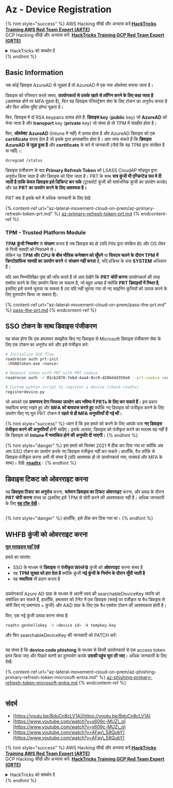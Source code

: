 # Az - Device Registration

{% hint style="success" %}
AWS Hacking सीखें और अभ्यास करें:<img src="/.gitbook/assets/image.png" alt="" data-size="line">[**HackTricks Training AWS Red Team Expert (ARTE)**](https://training.hacktricks.xyz/courses/arte)<img src="/.gitbook/assets/image.png" alt="" data-size="line">\
GCP Hacking सीखें और अभ्यास करें: <img src="/.gitbook/assets/image (2).png" alt="" data-size="line">[**HackTricks Training GCP Red Team Expert (GRTE)**<img src="/.gitbook/assets/image (2).png" alt="" data-size="line">](https://training.hacktricks.xyz/courses/grte)

<details>

<summary>HackTricks को समर्थन दें</summary>

* [**subscription plans**](https://github.com/sponsors/carlospolop) देखें!
* 💬 [**Discord group**](https://discord.gg/hRep4RUj7f) या [**telegram group**](https://t.me/peass) में शामिल हों या हमें **Twitter** 🐦 पर **फॉलो** करें [**@hacktricks\_live**](https://twitter.com/hacktricks\_live)**.**
* **PRs सबमिट करके हैकिंग ट्रिक्स साझा करें** [**HackTricks**](https://github.com/carlospolop/hacktricks) और [**HackTricks Cloud**](https://github.com/carlospolop/hacktricks-cloud) github repos में।

</details>
{% endhint %}

## Basic Information

जब कोई डिवाइस AzureAD से जुड़ता है तो AzureAD में एक नया ऑब्जेक्ट बनाया जाता है।

डिवाइस को रजिस्टर करते समय, **उपयोगकर्ता से उसके खाते से लॉगिन करने के लिए कहा जाता है** (आवश्यक होने पर MFA पूछता है), फिर यह डिवाइस रजिस्ट्रेशन सेवा के लिए टोकन का अनुरोध करता है और फिर अंतिम पुष्टि प्रॉम्प्ट पूछता है।

फिर, डिवाइस में दो RSA keypairs उत्पन्न होते हैं: **डिवाइस key** (**public** key) जो **AzureAD** को भेजा जाता है और **transport** key (**private** key) जो संभव हो तो TPM में संग्रहीत होता है।

फिर, **ऑब्जेक्ट** **AzureAD** (Intune में नहीं) में उत्पन्न होता है और AzureAD डिवाइस को एक **certificate** वापस देता है जो इसके द्वारा हस्ताक्षरित होता है। आप जांच सकते हैं कि **डिवाइस AzureAD से जुड़ा हुआ है** और **certificate** के बारे में जानकारी (जैसे कि यह TPM द्वारा संरक्षित है या नहीं)।:
```bash
dsregcmd /status
```
डिवाइस पंजीकरण के बाद **Primary Refresh Token** को LSASS CloudAP मॉड्यूल द्वारा अनुरोध किया जाता है और डिवाइस को दिया जाता है। PRT के साथ **सत्र कुंजी भी एन्क्रिप्टेड रूप में दी जाती है ताकि केवल डिवाइस इसे डिक्रिप्ट कर सके** (ट्रांसपोर्ट कुंजी की सार्वजनिक कुंजी का उपयोग करके) और यह **PRT का उपयोग करने के लिए आवश्यक है।**

PRT क्या है इसके बारे में अधिक जानकारी के लिए देखें:

{% content-ref url="az-lateral-movement-cloud-on-prem/az-primary-refresh-token-prt.md" %}
[az-primary-refresh-token-prt.md](az-lateral-movement-cloud-on-prem/az-primary-refresh-token-prt.md)
{% endcontent-ref %}

### TPM - Trusted Platform Module

**TPM** **कुंजी निष्कर्षण** से **संरक्षण** करता है जब डिवाइस बंद हो (यदि PIN द्वारा संरक्षित हो) और OS लेयर से निजी सामग्री को निकालने से।\
लेकिन यह **TPM और CPU के बीच भौतिक कनेक्शन को सूँघने** या **सिस्टम चलने के दौरान TPM में क्रिप्टोग्राफिक सामग्री का उपयोग करने** से **संरक्षण नहीं करता** है, यदि प्रक्रिया के पास **SYSTEM** अधिकार हैं।

यदि आप निम्नलिखित पृष्ठ की जाँच करते हैं तो आप देखेंगे कि **PRT चोरी करना** उपयोगकर्ता की तरह एक्सेस करने के लिए उपयोग किया जा सकता है, जो बहुत अच्छा है क्योंकि **PRT डिवाइसों में स्थित है**, इसलिए इसे उनसे चुराया जा सकता है (या यदि नहीं चुराया गया तो नए साइनिंग कुंजियों को उत्पन्न करने के लिए दुरुपयोग किया जा सकता है):

{% content-ref url="az-lateral-movement-cloud-on-prem/pass-the-prt.md" %}
[pass-the-prt.md](az-lateral-movement-cloud-on-prem/pass-the-prt.md)
{% endcontent-ref %}

## SSO टोकन के साथ डिवाइस पंजीकरण

यह संभव होगा कि एक हमलावर समझौता किए गए डिवाइस से Microsoft डिवाइस पंजीकरण सेवा के लिए एक टोकन का अनुरोध करे और इसे पंजीकृत करे:
```bash
# Initialize SSO flow
roadrecon auth prt-init
.\ROADtoken.exe <nonce>

# Request token with PRT with PRT cookie
roadrecon auth -r 01cb2876-7ebd-4aa4-9cc9-d28bd4d359a9 --prt-cookie <cookie>

# Custom pyhton script to register a device (check roadtx)
registerdevice.py
```
जो आपको एक **प्रमाणपत्र देगा जिसका उपयोग आप भविष्य में PRTs के लिए कर सकते हैं**। इस प्रकार स्थायित्व बनाए रखते हुए और **MFA को बायपास करते हुए** क्योंकि नए डिवाइस को पंजीकृत करने के लिए उपयोग किए गए मूल PRT टोकन में **पहले से ही MFA अनुमतियाँ दी गई थीं**।

{% hint style="success" %}
ध्यान दें कि इस हमले को करने के लिए आपके पास **नए डिवाइस पंजीकृत करने की अनुमतियाँ** होनी चाहिए। इसके अलावा, डिवाइस को पंजीकृत करने का मतलब यह नहीं है कि डिवाइस को **Intune में नामांकित होने की अनुमति दी जाएगी**।
{% endhint %}

{% hint style="danger" %}
इस हमले को सितंबर 2021 में ठीक कर दिया गया था क्योंकि अब आप SSO टोकन का उपयोग करके नए डिवाइस पंजीकृत नहीं कर सकते। हालाँकि, वैध तरीके से डिवाइस पंजीकृत करना अभी भी संभव है (यदि आवश्यक हो तो उपयोगकर्ता नाम, पासवर्ड और MFA के साथ)। देखें: [**roadtx**](https://github.com/carlospolop/hacktricks-cloud/blob/master/pentesting-cloud/azure-security/az-lateral-movement-cloud-on-prem/az-roadtx-authentication.md)।
{% endhint %}

## डिवाइस टिकट को ओवरराइट करना

यह **डिवाइस टिकट का अनुरोध** करना, **वर्तमान डिवाइस का टिकट ओवरराइट** करना, और प्रवाह के दौरान **PRT चोरी करना** संभव था (इसलिए इसे TPM से चोरी करने की आवश्यकता नहीं है। अधिक जानकारी के लिए [**यह टॉक देखें**](https://youtu.be/BduCn8cLV1A)।

<figure><img src="../../.gitbook/assets/image (32).png" alt=""><figcaption></figcaption></figure>

{% hint style="danger" %}
हालाँकि, इसे ठीक कर दिया गया था।
{% endhint %}

## WHFB कुंजी को ओवरराइट करना

[**मूल स्लाइड्स यहाँ देखें**](https://dirkjanm.io/assets/raw/Windows%20Hello%20from%20the%20other%20side\_nsec\_v1.0.pdf)

हमले का सारांश:

* SSO के माध्यम से **डिवाइस** से **पंजीकृत WHFB** कुंजी को **ओवरराइट** करना संभव है
* यह **TPM सुरक्षा को हरा देता है** क्योंकि कुंजी **नई कुंजी के निर्माण के दौरान सूँघी जाती है**
* यह **स्थायित्व** भी प्रदान करता है

<figure><img src="../../.gitbook/assets/image (34).png" alt=""><figcaption></figcaption></figure>

उपयोगकर्ता Azure AD ग्राफ़ के माध्यम से अपनी स्वयं की searchableDeviceKey संपत्ति को संशोधित कर सकते हैं, हालाँकि, हमलावर को टेनेंट में एक डिवाइस (फ्लाई पर पंजीकृत या वैध डिवाइस से चोरी किए गए प्रमाणपत्र + कुंजी) और AAD ग्राफ़ के लिए एक वैध एक्सेस टोकन की आवश्यकता होती है।

फिर, एक नई कुंजी उत्पन्न करना संभव है:
```bash
roadtx genhellokey -d <device id> -k tempkey.key
```
और फिर searchableDeviceKey की जानकारी को PATCH करें:

<figure><img src="../../.gitbook/assets/image (36).png" alt=""><figcaption></figcaption></figure>

यह संभव है कि **device code phishing** के माध्यम से किसी उपयोगकर्ता से एक access token प्राप्त किया जाए और पिछले चरणों का दुरुपयोग करके **उसकी पहुंच चुरा ली जाए**। अधिक जानकारी के लिए देखें:

{% content-ref url="az-lateral-movement-cloud-on-prem/az-phishing-primary-refresh-token-microsoft-entra.md" %}
[az-phishing-primary-refresh-token-microsoft-entra.md](az-lateral-movement-cloud-on-prem/az-phishing-primary-refresh-token-microsoft-entra.md)
{% endcontent-ref %}

<figure><img src="../../.gitbook/assets/image (37).png" alt=""><figcaption></figcaption></figure>

## संदर्भ

* [https://youtu.be/BduCn8cLV1A](https://youtu.be/BduCn8cLV1A)
* [https://www.youtube.com/watch?v=x609c-MUZ\_g](https://www.youtube.com/watch?v=x609c-MUZ\_g)
* [https://www.youtube.com/watch?v=AFay\_58QubY](https://www.youtube.com/watch?v=AFay\_58QubY)

{% hint style="success" %}
AWS Hacking सीखें और अभ्यास करें:<img src="/.gitbook/assets/image.png" alt="" data-size="line">[**HackTricks Training AWS Red Team Expert (ARTE)**](https://training.hacktricks.xyz/courses/arte)<img src="/.gitbook/assets/image.png" alt="" data-size="line">\
GCP Hacking सीखें और अभ्यास करें: <img src="/.gitbook/assets/image (2).png" alt="" data-size="line">[**HackTricks Training GCP Red Team Expert (GRTE)**<img src="/.gitbook/assets/image (2).png" alt="" data-size="line">](https://training.hacktricks.xyz/courses/grte)

<details>

<summary>HackTricks को समर्थन दें</summary>

* [**सदस्यता योजनाओं**](https://github.com/sponsors/carlospolop) की जांच करें!
* **शामिल हों** 💬 [**Discord समूह**](https://discord.gg/hRep4RUj7f) या [**telegram समूह**](https://t.me/peass) या **हमें फॉलो करें** **Twitter** 🐦 [**@hacktricks\_live**](https://twitter.com/hacktricks\_live)** पर।**
* **हैकिंग ट्रिक्स साझा करें** [**HackTricks**](https://github.com/carlospolop/hacktricks) और [**HackTricks Cloud**](https://github.com/carlospolop/hacktricks-cloud) github repos में PRs सबमिट करके।

</details>
{% endhint %}
